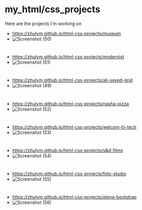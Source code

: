 # my_html/css_projects

Here are the projects I'm working on

- https://zhulym.github.io/html-css-projects/museum
- ![Screenshot (50)](https://user-images.githubusercontent.com/75386560/129542169-557cbbea-6547-4d41-9da8-e98ca1323a2f.png)

#

- https://zhulym.github.io/html-css-projects/modernist
- ![Screenshot (51)](https://user-images.githubusercontent.com/75386560/129542104-531885b2-0a80-4d15-8c6d-04cee5dc0c5b.png)

#

- https://zhulym.github.io/html-css-projects/ali-sayed-grid
- ![Screenshot (49)](https://user-images.githubusercontent.com/75386560/129542229-5e1a7287-75ad-4c52-adb1-2b180e78898f.png)

#

- https://zhulym.github.io/html-css-projects/nasha-pizza
- ![Screenshot (52)](https://user-images.githubusercontent.com/75386560/129542050-cfd459c4-88e6-4083-88a7-8eb10adbd9d2.png)

#

- https://zhulym.github.io/html-css-projects/welcom-hi-tech
- ![Screenshot (53)](https://user-images.githubusercontent.com/75386560/129541974-a75cdf30-daf3-4e92-9f63-5e72d7f923e7.png)

#

- https://zhulym.github.io/html-css-projects/s&d-films
- ![Screenshot (54)](https://user-images.githubusercontent.com/75386560/129541906-a0edb331-716e-4181-a4ee-4efcb6e76758.png)

#

- https://zhulym.github.io/html-css-projects/foto-studio
- ![Screenshot (55)](https://user-images.githubusercontent.com/75386560/129541814-fafb97f2-144a-4f57-8363-6d5d18aa0faa.png)

#

- https://zhulym.github.io/html-css-projects/elena-bootstrap
- ![Screenshot (56)](https://user-images.githubusercontent.com/75386560/129541787-f0e9acbc-03ab-4d69-bff7-e71bf5f5d9c9.png)
